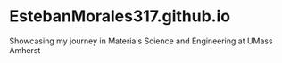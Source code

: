 # EstebanMorales317.github.io
Showcasing my journey in Materials Science and Engineering at UMass Amherst
